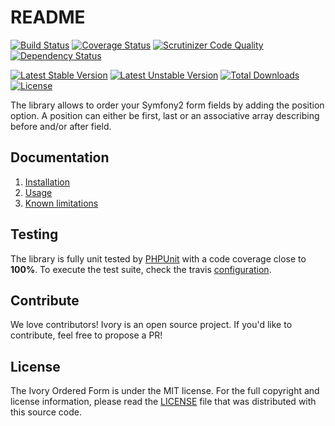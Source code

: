 # README

[![Build Status](https://secure.travis-ci.org/egeloen/ivory-ordered-form.png?branch=master)](http://travis-ci.org/egeloen/ivory-ordered-form)
[![Coverage Status](https://coveralls.io/repos/egeloen/ivory-ordered-form/badge.png?branch=master)](https://coveralls.io/r/egeloen/ivory-ordered-form?branch=master)
[![Scrutinizer Code Quality](https://scrutinizer-ci.com/g/egeloen/ivory-ordered-form/badges/quality-score.png?b=master)](https://scrutinizer-ci.com/g/egeloen/ivory-ordered-form/?branch=master)
[![Dependency Status](https://www.versioneye.com/php/egeloen:ordered-form/badge.svg)](https://www.versioneye.com/php/egeloen:ordered-form)

[![Latest Stable Version](https://poser.pugx.org/egeloen/ordered-form/v/stable.svg)](https://packagist.org/packages/egeloen/ordered-form)
[![Latest Unstable Version](https://poser.pugx.org/egeloen/ordered-form/v/unstable.svg)](https://packagist.org/packages/egeloen/ordered-form)
[![Total Downloads](https://poser.pugx.org/egeloen/ordered-form/downloads.svg)](https://packagist.org/packages/egeloen/ordered-form)
[![License](https://poser.pugx.org/egeloen/ordered-form/license.svg)](https://packagist.org/packages/egeloen/ordered-form)

The library allows to order your Symfony2 form fields by adding the position option. A position can either be first,
last or an associative array describing before and/or after field.

## Documentation

 1. [Installation](/doc/installation.md)
 2. [Usage](/doc/usage.md)
 3. [Known limitations](/doc/known_limitations.md)

## Testing

The library is fully unit tested by [PHPUnit](http://www.phpunit.de/) with a code coverage close to **100%**. To
execute the test suite, check the travis [configuration](/.travis.yml).

## Contribute

We love contributors! Ivory is an open source project. If you'd like to contribute, feel free to propose a PR!

## License

The Ivory Ordered Form is under the MIT license. For the full copyright and license information, please read the
[LICENSE](/LICENSE) file that was distributed with this source code.

